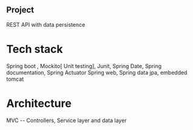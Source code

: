 ## Project 
 REST API with data persistence 

# Tech stack  
Spring boot , Mockito[ Unit testing], Junit, Spring Date, Spring documentation, Spring Actuator
Spring web, Spring data jpa, embedded tomcat 

# Architecture 
MVC -- Controllers, Service layer and data layer  



 



